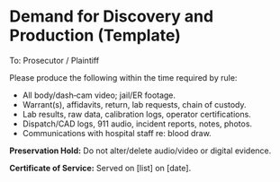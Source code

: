 # Demand for Discovery and Production (Template)

To: Prosecutor / Plaintiff

Please produce the following within the time required by rule:  
- All body/dash‑cam video; jail/ER footage.  
- Warrant(s), affidavits, return, lab requests, chain of custody.  
- Lab results, raw data, calibration logs, operator certifications.  
- Dispatch/CAD logs, 911 audio, incident reports, notes, photos.  
- Communications with hospital staff re: blood draw.  

**Preservation Hold:** Do not alter/delete audio/video or digital evidence.

**Certificate of Service:** Served on [list] on [date].
